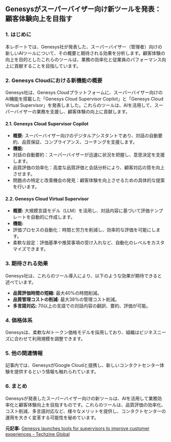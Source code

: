 ## Genesysがスーパーバイザー向け新ツールを発表：顧客体験向上を目指す

### 1. はじめに

本レポートでは、Genesys社が発表した、スーパーバイザー（管理者）向けの新しいAIツールについて、その概要と期待される効果を分析します。顧客体験の向上を目的としたこれらのツールは、業務の効率化と従業員のパフォーマンス向上に貢献することを目指しています。

### 2. Genesys Cloudにおける新機能の概要

Genesys社は、Genesys Cloudプラットフォームに、スーパーバイザー向けのAI機能を搭載した「Genesys Cloud Supervisor Copilot」と「Genesys Cloud Virtual Supervisor」を発表しました。これらのツールは、AIを活用して、スーパーバイザーの業務を支援し、顧客体験の向上に貢献します。

#### 2.1. Genesys Cloud Supervisor Copilot

* **概要:** スーパーバイザー向けのデジタルアシスタントであり、対話の自動要約、品質保証、コンプライアンス、コーチングを支援します。
* **機能:**
 * 対話の自動要約：スーパーバイザーが迅速に状況を把握し、意思決定を支援します。
 * 品質評価の効率化：高度な品質評価と会話分析により、顧客対応の質を向上させます。
 * 問題点の特定と改善機会の発見：顧客体験を向上させるための具体的な提案を行います。

#### 2.2. Genesys Cloud Virtual Supervisor

* **概要:** 大規模言語モデル（LLM）を活用し、対話内容に基づいて評価テンプレートを自動的に作成します。
* **機能:**
 * 評価プロセスの自動化：時間と労力を削減し、効率的な評価を可能にします。
 * 柔軟な設定：評価基準や推奨事項の受け入れなど、自動化のレベルをカスタマイズできます。

### 3. 期待される効果

Genesys社は、これらのツール導入により、以下のような効果が期待できると述べています。

* **品質評価時間の短縮:** 最大40%の時間削減。
* **品質管理コストの削減:** 最大38%の管理コスト削減。
* **多言語対応:** 70以上の言語での対話内容の翻訳、要約、評価が可能。

### 4. 価格体系

Genesysは、柔軟なAIトークン価格モデルを採用しており、組織はビジネスニーズに合わせて利用規模を調整できます。

### 5. 他の関連情報

記事内では、GenesysがGoogle Cloudと提携し、新しいコンタクトセンター体験を提供するという情報も触れられています。

### 6. まとめ

Genesysが発表したスーパーバイザー向けの新ツールは、AIを活用して業務効率化と顧客体験向上を目指すものです。これらのツールは、品質評価の効率化、コスト削減、多言語対応など、様々なメリットを提供し、コンタクトセンターの運用を大きく変革する可能性を秘めています。



**元記事:** [Genesys launches tools for supervisors to improve customer experiences - Techzine Global](https://www.techzine.eu/news/collaboration/129851/genesys-launches-tools-for-supervisors-to-improve-customer-experiences/)